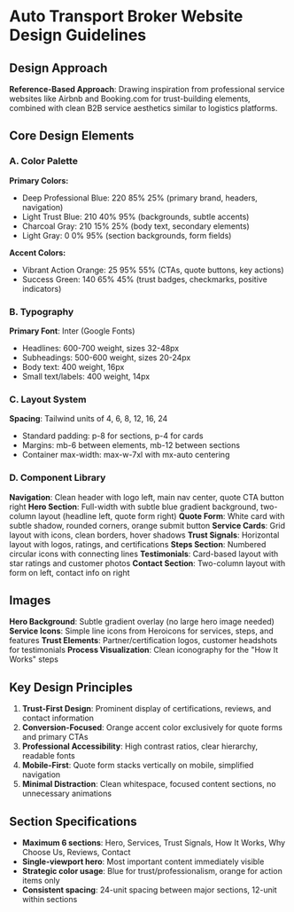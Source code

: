 # Auto Transport Broker Website Design Guidelines

## Design Approach
**Reference-Based Approach**: Drawing inspiration from professional service websites like Airbnb and Booking.com for trust-building elements, combined with clean B2B service aesthetics similar to logistics platforms.

## Core Design Elements

### A. Color Palette
**Primary Colors:**
- Deep Professional Blue: 220 85% 25% (primary brand, headers, navigation)
- Light Trust Blue: 210 40% 95% (backgrounds, subtle accents)
- Charcoal Gray: 210 15% 25% (body text, secondary elements)
- Light Gray: 0 0% 95% (section backgrounds, form fields)

**Accent Colors:**
- Vibrant Action Orange: 25 95% 55% (CTAs, quote buttons, key actions)
- Success Green: 140 65% 45% (trust badges, checkmarks, positive indicators)

### B. Typography
**Primary Font**: Inter (Google Fonts)
- Headlines: 600-700 weight, sizes 32-48px
- Subheadings: 500-600 weight, sizes 20-24px
- Body text: 400 weight, 16px
- Small text/labels: 400 weight, 14px

### C. Layout System
**Spacing**: Tailwind units of 4, 6, 8, 12, 16, 24
- Standard padding: p-8 for sections, p-4 for cards
- Margins: mb-6 between elements, mb-12 between sections
- Container max-width: max-w-7xl with mx-auto centering

### D. Component Library

**Navigation**: Clean header with logo left, main nav center, quote CTA button right
**Hero Section**: Full-width with subtle blue gradient background, two-column layout (headline left, quote form right)
**Quote Form**: White card with subtle shadow, rounded corners, orange submit button
**Service Cards**: Grid layout with icons, clean borders, hover shadows
**Trust Signals**: Horizontal layout with logos, ratings, and certifications
**Steps Section**: Numbered circular icons with connecting lines
**Testimonials**: Card-based layout with star ratings and customer photos
**Contact Section**: Two-column layout with form on left, contact info on right

## Images
**Hero Background**: Subtle gradient overlay (no large hero image needed)
**Service Icons**: Simple line icons from Heroicons for services, steps, and features
**Trust Elements**: Partner/certification logos, customer headshots for testimonials
**Process Visualization**: Clean iconography for the "How It Works" steps

## Key Design Principles
1. **Trust-First Design**: Prominent display of certifications, reviews, and contact information
2. **Conversion-Focused**: Orange accent color exclusively for quote forms and primary CTAs
3. **Professional Accessibility**: High contrast ratios, clear hierarchy, readable fonts
4. **Mobile-First**: Quote form stacks vertically on mobile, simplified navigation
5. **Minimal Distraction**: Clean whitespace, focused content sections, no unnecessary animations

## Section Specifications
- **Maximum 6 sections**: Hero, Services, Trust Signals, How It Works, Why Choose Us, Reviews, Contact
- **Single-viewport hero**: Most important content immediately visible
- **Strategic color usage**: Blue for trust/professionalism, orange for action items only
- **Consistent spacing**: 24-unit spacing between major sections, 12-unit within sections